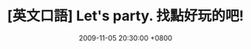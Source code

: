 ---
layout: post
title: "[英文口語] Let's party. 找點好玩的吧!"
date: 2009-11-05 20:30:00 +0800
categories: [English,英文口語]
tags: [英文口語]
---